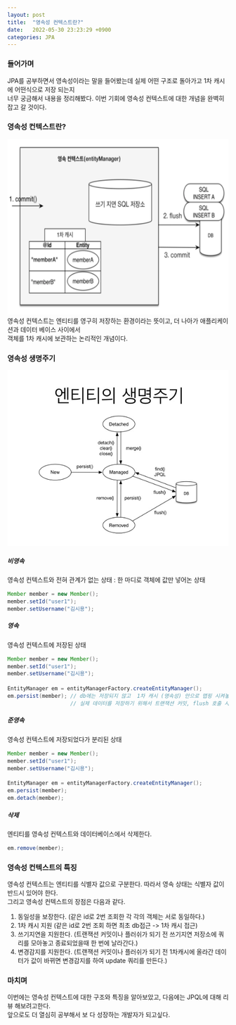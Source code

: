 ```yaml
---
layout: post
title:  "영속성 컨텍스트란?"
date:   2022-05-30 23:23:29 +0900
categories: JPA
---
```


### 들어가며
JPA를 공부하면서 영속성이라는 말을 들어봤는데 실제 어떤 구조로 돌아가고 1차 캐시에 어떤식으로 저장 되는지<br>
너무 궁금해서 내용을 정리해봤다. 이번 기회에 영속성 컨텍스트에 대한 개념을 완벽히 잡고 갈 것이다.

### 영속성 컨텍스트란?
<img src="/public/img/permanenceContext1.png"  width="600" height="400"/><br>
영속성 컨텍스트는 엔티티를 영구히 저장하는 환경이라는 뜻이고, 더 나아가 애플리케이션과 데이터 베이스 사이에서<br>
객체를 1차 캐시에 보관하는 논리적인 개념이다.

### 영속성 생명주기
<img src="/public/img/permanenceContext2.png"  width="600" height="400"/><br>
##### 비영속
영속성 컨텍스트와 전혀 관계가 없는 상태 : 한 마디로 객체에 값만 넣어논 상태
```java
Member member = new Member();
member.setId("user1");
member.setUsername("김시용");
```

##### 영속
영속성 컨텍스트에 저장된 상태
```java
Member member = new Member();
member.setId("user1");
member.setUsername("김시용");

EntityManager em = entityManagerFactory.createEntityManager();
em.persist(member); // db에는 저장되지 않고  1차 캐시 (영속성) 안으로 맵핑 시켜놓는다. 
                    // 실제 데이터를 저장하기 위해서 트랜잭션 커밋, flush 호출 시 쿼리 호출
```

##### 준영속
영속성 컨텍스트에 저장되었다가 분리된 상태
```java
Member member = new Member();
member.setId("user1");
member.setUsername("김시용");

EntityManager em = entityManagerFactory.createEntityManager();
em.persist(member);
em.detach(member); 
```

##### 삭제
엔티티를 영속성 컨텍스트와 데이터베이스에서 삭제한다.

```java
em.remove(member);
```

### 영속성 컨텍스트의 특징
영속성 컨텍스트는 엔티티를 식별자 값으로 구분한다. 따라서 영속 상태는 식별자 값이 반드시 있어야 한다. <br>
그리고 영속성 컨텍스트의 장점은 다음과 같다.
1. 동일성을 보장한다. (같은 id로 2번 조회한 각 각의 객체는 서로 동일하다.)
2. 1차 캐시 지원 (같은 id로 2번 조회 하면 최초 db접근 -> 1차 캐시 접근)
3. 쓰기지연을 지원한다. (트랜잭션 커밋이나 플러쉬가 되기 전 쓰기지연 저장소에 쿼리를 모아놓고 종료되었을때 한 번에 날라간다.)
4. 변경감지를 지원한다. (트랜잭션 커밋이나 플러쉬가 되기 전 1차캐시에 올라간 데이터가 값이 바뀌면 변경감지를 하여 update 쿼리를 만든다.)


### 마치며
이번에는 영속성 컨텍스트에 대한 구조와 특징을 알아보았고, 다음에는 JPQL에 대해 리뷰 해보려고한다.<br>
앞으로도 더 열심히 공부해서 보 다 성장하는 개발자가 되고싶다.